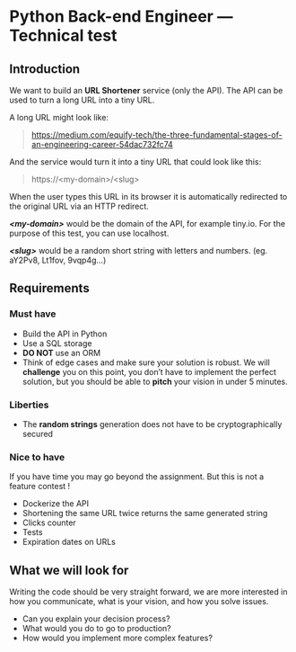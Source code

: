 # Python Back-end Engineer — Technical test

## Introduction

We want to build an **URL Shortener** service (only the API). The API can be used to turn a long URL into a tiny URL.

A long URL might look like:

> https://medium.com/equify-tech/the-three-fundamental-stages-of-an-engineering-career-54dac732fc74

And the service would turn it into a tiny URL that could look like this:

> https://\<my-domain\>/\<slug\>

When the user types this URL in its browser it is automatically redirected to the original URL via an HTTP redirect.

***\<my-domain\>*** would be the domain of the API, for example tiny.io. For the purpose of this test, you can use localhost.

***\<slug\>*** would be a random short string with letters and numbers. (eg. aY2Pv8, Lt1fov, 9vqp4g…)

## Requirements

### Must have

- Build the API in Python
- Use a SQL storage
- **DO NOT** use an ORM
- Think of edge cases and make sure your solution is robust. We will **challenge** you on this point, you don’t have to implement the perfect solution, but you should be able to **pitch** your vision in under 5 minutes.

### Liberties

- The **random strings** generation does not have to be cryptographically secured

### Nice to have

If you have time you may go beyond the assignment. But this is not a feature contest !

- Dockerize the API
- Shortening the same URL twice returns the same generated string
- Clicks counter
- Tests
- Expiration dates on URLs

## What we will look for

Writing the code should be very straight forward, we are more interested in how you communicate, what is your vision, and how you solve issues.

- Can you explain your decision process?
- What would you do to go to production?
- How would you implement more complex features?
